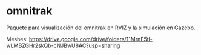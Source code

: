 # omnitrak
Paquete para visualización del omnitrak en RVIZ y la simulación en Gazebo.

Meshes: https://drive.google.com/drive/folders/11MrnF5tl-wLMBZGHr2skQb-cNJBwU8AC?usp=sharing
